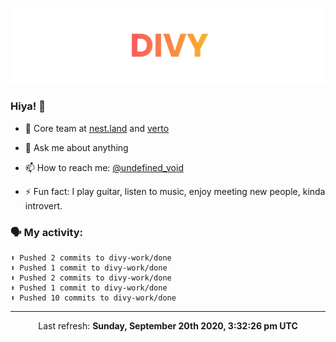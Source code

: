 
![](https://github.com/divy-work/divy-work/raw/master/assets/divy.png)

### Hiya! 👋

- 🔭 Core team at [nest.land](https://github.com/nestdotland/nest.land) and [verto](https://github.com/useverto/verto)

- 💬 Ask me about anything

- 📫 How to reach me: [@undefined_void](https://instagram.com/divy.exe)

- ⚡ Fun fact: I play guitar, listen to music, enjoy meeting new people, kinda introvert.

### 🗣 My activity:

```
⬆️ Pushed 2 commits to divy-work/done
⬆️ Pushed 1 commit to divy-work/done
⬆️ Pushed 2 commits to divy-work/done
⬆️ Pushed 1 commit to divy-work/done
⬆️ Pushed 10 commits to divy-work/done
```

------------
<p align="center">Last refresh: <b>Sunday, September 20th 2020, 3:32:26 pm UTC</b></p>

